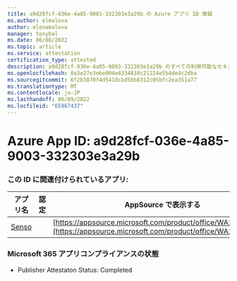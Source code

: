 ```yaml
---
title: a9d28fcf-036e-4a85-9003-332303e3a29b の Azure アプリ ID 情報
ms.author: elmalova
author: elenamalova
manager: tonybal
ms.date: 06/08/2022
ms.topic: article
ms.service: attestation
certification_type: attested
description: a9d28fcf-036e-4a85-9003-332303e3a29b のすべての利用可能なセキュリティとコンプライアンス情報。
ms.openlocfilehash: 0a3e27e3ebe004e4334838c21224e5b4de4c2dba
ms.sourcegitcommit: 6f2b3870f4d541dcbd5bb8312c05bfc2ea351a77
ms.translationtype: MT
ms.contentlocale: ja-JP
ms.lasthandoff: 06/09/2022
ms.locfileid: "65967437"
---
```

# <a name="azure-app-id-a9d28fcf-036e-4a85-9003-332303e3a29b"></a>Azure App ID: a9d28fcf-036e-4a85-9003-332303e3a29b


### <a name="apps-associated-with-this-id"></a>この ID に関連付けられているアプリ:
| **アプリ名** | **認定** | **AppSource で表示する** |
|--------------|---------------|-----------------------|
| [Senso](../forward/WA200002571.md) |  | [https://appsource.microsoft.com/product/office/WA200002571](https://appsource.microsoft.com/product/office/WA200002571) |

### <a name="microsoft-365-app-compliance-status"></a>Microsoft 365 アプリコンプライアンスの状態
- Publisher Attestaton Status: Completed
